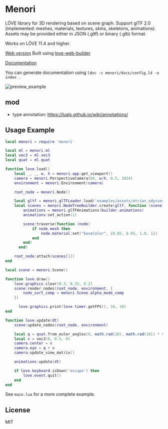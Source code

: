 # Menori

LÖVE library for 3D rendering based on scene graph. Support glTF 2.0 (implemented: meshes, materials, textures, skins, skeletons, animations). Assets may be provided either in JSON (.gltf) or binary (.glb) format.

Works on LÖVE 11.4 and higher.

[Web version](https://rozenmad.github.io/menori_demo1201/)
Built using [love-web-builder](https://github.com/rozenmad/love-web-builder)

[Documentation](https://rozenmad.github.io)

You can generate documentation using `ldoc -c menori/docs/config.ld -o index .`

![preview_example](preview.png)

## mod

- type annotation: https://luals.github.io/wiki/annotations/

## Usage Example

```lua
local menori = require 'menori'

local ml = menori.ml
local vec3 = ml.vec3
local quat = ml.quat

function love.load()
	local _, _, w, h = menori.app:get_viewport()
	camera = menori.PerspectiveCamera(60, w/h, 0.5, 1024)
	environment = menori.Environment(camera)

	root_node = menori.Node()

	local gltf = menori.glTFLoader.load('examples/assets/etrian_odyssey_3_monk.glb')
	local scenes = menori.NodeTreeBuilder.create(gltf, function (scene, builder)
		animations = menori.glTFAnimations(builder.animations)
		animations:set_action(1)

		scene:traverse(function (node)
			if node.mesh then
				node.material:set("baseColor", {0.85, 0.95, 1.0, 1})
			end
		end)
      end)

	root_node:attach(scenes[1])
end

local scene = menori.Scene()

function love.draw()
	love.graphics.clear(0.3, 0.25, 0.2)
	scene:render_nodes(root_node, environment, {
		node_sort_comp = menori.Scene.alpha_mode_comp
	})

      love.graphics.print(love.timer.getFPS(), 10, 10)
end

function love.update(dt)
	scene:update_nodes(root_node, environment)

	local q = quat.from_euler_angles(0, math.rad(20), math.rad(10)) * vec3.unit_z * 2.0
	local v = vec3(0, 0.5, 0)
	camera.center = v
	camera.eye = q + v
	camera:update_view_matrix()

	animations:update(dt)

	if love.keyboard.isDown('escape') then
		love.event.quit()
	end
end
```

See `main.lua` for a more complete example.

## License

MIT
